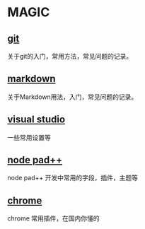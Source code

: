 # MAGIC

## [git](https://github.com/737/magic/tree/master/git)
关于git的入门，常用方法，常见问题的记录。

## [markdown](https://github.com/737/magic/tree/master/markdown)
关于Markdown用法，入门，常见问题的记录。

## [visual studio](https://github.com/737/magic/tree/master/visual%20studio)
一些常用设置等

## [node pad++](https://github.com/737/magic/tree/master/notepad%2B%2B)
node pad++ 开发中常用的字段，插件，主题等

## [chrome](https://github.com/737/magic/tree/master/chrome)
chrome 常用插件，在国内你懂的

